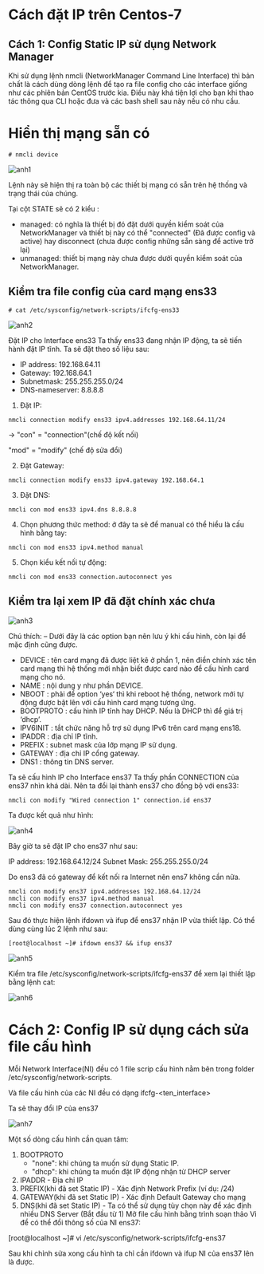 # Cách đặt IP trên Centos-7

## Cách 1: Config Static IP sử dụng Network Manager


Khi sử dụng lệnh nmcli
(NetworkManager Command Line Interface) thì bản chất là cách dùng dòng lệnh để tạo ra file config cho các interface giống như các phiên bản CentOS trước kia. Điều này khá tiện lợi cho bạn khi thao tác thông qua CLI hoặc đưa và các bash shell sau này nếu có nhu cầu.

# Hiển thị mạng sẵn có

```
# nmcli device
```
![anh1](https://image.prntscr.com/image/GByvcpW6RhG6sgxhisv5Xw.png)

Lệnh này sẽ hiện thị ra toàn bộ các thiết bị mạng có sẵn trên hệ thống và trạng thái của chúng.

Tại cột STATE sẽ có 2 kiểu :

- managed: có nghĩa là thiết bị đó đặt dưới quyền kiểm soát của NetworkManager và thiết bị này có thể "connected" (Đã được config và active) hay disconnect (chưa được config những sẵn sàng để active trở lại)
- unmanaged: thiết bị mạng này chưa được dưới quyền kiểm soát của NetworkManager.

## Kiểm tra file config của card mạng ens33
```
# cat /etc/sysconfig/network-scripts/ifcfg-ens33
```
![anh2](https://image.prntscr.com/image/nB2wxONLQd_KewuSK7UK1A.png)

Đặt IP cho Interface ens33
Ta thấy ens33 đang nhận IP động, ta sẽ tiến hành đặt IP tĩnh. Ta sẽ đặt theo số liệu sau:

- IP address: 192.168.64.11
- Gateway: 192.168.64.1
- Subnetmask: 255.255.255.0/24
- DNS-nameserver: 8.8.8.8

1. Đặt IP:
```
nmcli connection modify ens33 ipv4.addresses 192.168.64.11/24

```
-> "con" = "connection"(chế độ kết nối)

   "mod" = "modify" (chế độ sửa đổi)

2. Đặt Gateway:
```
nmcli connection modify ens33 ipv4.gateway 192.168.64.1
```
3. Đặt DNS:
```
nmcli con mod ens33 ipv4.dns 8.8.8.8

```
4. Chọn phương thức method: ở đây ta sẽ để manual có thể hiểu là cấu hình bằng tay:
```
nmcli con mod ens33 ipv4.method manual
```
5. Chọn kiểu kết nối tự động:
```
nmcli con mod ens33 connection.autoconnect yes
```
## Kiểm tra lại xem IP đã đặt chính xác chưa

![anh3](https://image.prntscr.com/image/XvSB-G3sQUm36KDjZv6MlQ.png)

Chú thích:
– Dưới đây là các option bạn nên lưu ý khi cấu hình, còn lại để mặc định cũng được.

- DEVICE : tên card mạng đã được liệt kê ở phần 1, nên điền chính xác tên card mạng thì hệ thống mới nhận biết được card nào để cấu hình card mạng cho nó.
- NAME : nội dung y như phần DEVICE.
- NBOOT : phải để option ‘yes‘ thì khi reboot hệ thống, network mới tự động được bật lên với cấu hình card mạng tương ứng.
- BOOTPROTO : cấu hình IP tĩnh hay DHCP. Nếu là DHCP thì để giá trị ‘dhcp’.
- IPV6INIT : tắt chức năng hỗ trợ sử dụng IPv6 trên card mạng ens18.
- IPADDR : địa chỉ IP tĩnh.
- PREFIX : subnet mask của lớp mạng IP sử dụng.
- GATEWAY : địa chỉ IP cổng gateway.
- DNS1 : thông tin DNS server.

Ta sẽ cấu hình IP cho Interface ens37
Ta thấy phần CONNECTION của ens37 nhìn khá dài. Nên ta đổi lại thành ens37 cho đồng bộ với ens33:
```
nmcli con modify "Wired connection 1" connection.id ens37
```
Ta được kết quả như hình:

![anh4](https://image.prntscr.com/image/thUBNsKUTzaXY7QQPUeDXg.png)

Bây giờ ta sẽ đặt IP cho ens37 như sau:

IP address: 192.168.64.12/24
Subnet Mask: 255.255.255.0/24

Do ens3 đã có gateway để kết nối ra Internet nên ens7 không cần nữa.
```
nmcli con modify ens37 ipv4.addresses 192.168.64.12/24
nmcli con modify ens37 ipv4.method manual
nmcli con modify ens37 connection.autoconnect yes
```
Sau đó thực hiện lệnh ifdown và ifup để ens37 nhận IP vừa thiết lập. Có thể dùng cùng lúc 2 lệnh như sau:
```
[root@localhost ~]# ifdown ens37 && ifup ens37
```
![anh5](https://image.prntscr.com/image/oBZ4xLyFQzuPO04gDJFoEw.png)

Kiểm tra file /etc/sysconfig/network-scripts/ifcfg-ens37 để xem lại thiết lập bằng lệnh cat:

![anh6](https://image.prntscr.com/image/6Jbyae2dSTiLSaWnUAv7DQ.png)

# Cách 2: Config IP sử dụng cách sửa file cấu hình

Mỗi Network Interface(NI) đều có 1 file scrip cấu hình nằm bên trong folder /etc/sysconfig/network-scripts.

Và file cấu hình của các NI đều có dạng ifcfg-<ten_interface>

Ta sẽ thay đổi IP của ens37

![anh7](https://image.prntscr.com/image/6Jbyae2dSTiLSaWnUAv7DQ.png)

Một số dòng cấu hình cần quan tâm:

1. BOOTPROTO 
    - "none": khi chúng ta muốn sử dụng Static IP. 
    - "dhcp": khi chúng ta muốn đặt IP động nhận từ DHCP server
2. IPADDR - Địa chỉ IP
3. PREFIX(khi đã set Static IP) - Xác định Network Prefix (ví dụ: /24)
4. GATEWAY(khi đã set Static IP) - Xác định Default Gateway cho mạng
5. DNS(khi đã set Static IP) - Ta có thể sử dụng tùy chọn này để xác định nhiều DNS Server (Bắt đầu từ 1)
Mở file cấu hình bằng trình soạn thảo Vi để có thể đổi thông số của NI ens37:

[root@localhost ~]# vi /etc/sysconfig/network-scripts/ifcfg-ens37

Sau khi chỉnh sửa xong cấu hình ta chỉ cần ifdown và ifup NI của ens37 lên là được.